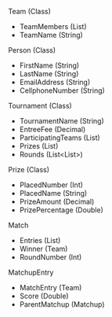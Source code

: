 Team (Class)
* TeamMembers (List<Persons>)
* TeamName (String)

Person (Class)
* FirstName (String)
* LastName (String)
* EmailAddress (String)
* CellphoneNumber (String)

Tournament (Class)
* TournamentName (String)
* EntreeFee (Decimal)
* ParticipatingTeams (List<Teams>)
* Prizes (List<Prizes>)
* Rounds (List<List<Matches>>)

Prize (Class)
* PlacedNumber (Int)
* PlacedName (String)
* PrizeAmount (Decimal)
* PrizePercentage (Double)

Match
* Entries (List<MatchupEntries>)
* Winner (Team)
* RoundNumber (Int)

MatchupEntry

* MatchEntry (Team)
* Score (Double)
* ParentMatchup (Matchup)
